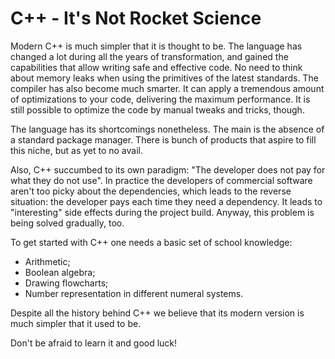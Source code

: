 # C++ - It's Not Rocket Science

Modern C++ is much simpler that it is thought to be. The language has changed a lot during all the years of transformation, and gained the capabilities that allow writing safe and effective code. No need to think about memory leaks when using the primitives of the latest standards. The compiler has also become much smarter. It can apply a tremendous amount of optimizations to your code, delivering the maximum performance. It is still possible to optimize the code by manual tweaks and tricks, though.

The language has its shortcomings nonetheless. The main is the absence of a standard package manager. There is bunch of products that aspire to fill this niche, but as yet to no avail.

Also, C++ succumbed to its own paradigm: "The developer does not pay for what they do not use". In practice the developers of commercial software aren't too picky about the dependencies, which leads to the reverse situation: the developer pays each time they need a dependency. It leads to "interesting" side effects during the project build. Anyway, this problem is being solved gradually, too.

To get started with C++ one needs a basic set of school knowledge:
- Arithmetic;
- Boolean algebra;
- Drawing flowcharts;
- Number representation in different numeral systems.

Despite all the history behind C++ we believe that its modern version is much simpler that it used to be.

Don't be afraid to learn it and good luck!
